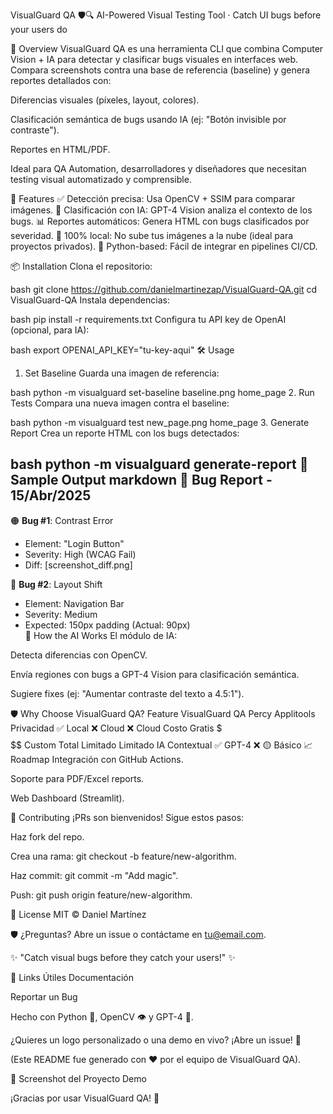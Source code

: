 VisualGuard QA 🛡️🔍
AI-Powered Visual Testing Tool · Catch UI bugs before your users do

🚀 Overview
VisualGuard QA es una herramienta CLI que combina Computer Vision + IA para detectar y clasificar bugs visuales en interfaces web. Compara screenshots contra una base de referencia (baseline) y genera reportes detallados con:

Diferencias visuales (píxeles, layout, colores).

Clasificación semántica de bugs usando IA (ej: "Botón invisible por contraste").

Reportes en HTML/PDF.

Ideal para QA Automation, desarrolladores y diseñadores que necesitan testing visual automatizado y comprensible.

🌟 Features
✅ Detección precisa: Usa OpenCV + SSIM para comparar imágenes.
🤖 Clasificación con IA: GPT-4 Vision analiza el contexto de los bugs.
📊 Reportes automáticos: Genera HTML con bugs clasificados por severidad.
🔧 100% local: No sube tus imágenes a la nube (ideal para proyectos privados).
🐍 Python-based: Fácil de integrar en pipelines CI/CD.

📦 Installation
Clona el repositorio:

bash
git clone https://github.com/danielmartinezap/VisualGuard-QA.git
cd VisualGuard-QA
Instala dependencias:

bash
pip install -r requirements.txt
Configura tu API key de OpenAI (opcional, para IA):

bash
export OPENAI_API_KEY="tu-key-aqui"
🛠 Usage
1. Set Baseline
Guarda una imagen de referencia:

bash
python -m visualguard set-baseline baseline.png home_page
2. Run Tests
Compara una nueva imagen contra el baseline:

bash
python -m visualguard test new_page.png home_page
3. Generate Report
Crea un reporte HTML con los bugs detectados:

bash
python -m visualguard generate-report
📄 Sample Output
markdown
🐞 **Bug Report** - 15/Abr/2025  
--------------------------------  
🟠 **Bug #1**: Contrast Error  
   - Element: "Login Button"  
   - Severity: High (WCAG Fail)  
   - Diff: [screenshot_diff.png]  

🔵 **Bug #2**: Layout Shift  
   - Element: Navigation Bar  
   - Severity: Medium  
   - Expected: 150px padding (Actual: 90px)  
🤖 How the AI Works
El módulo de IA:

Detecta diferencias con OpenCV.

Envía regiones con bugs a GPT-4 Vision para clasificación semántica.

Sugiere fixes (ej: "Aumentar contraste del texto a 4.5:1").

🛡️ Why Choose VisualGuard QA?
Feature	VisualGuard QA	Percy	Applitools
Privacidad	✅ Local	❌ Cloud	❌ Cloud
Costo	Gratis	$$$	$$$$
Custom	Total	Limitado	Limitado
IA Contextual	✅ GPT-4	❌	🟡 Básico
📈 Roadmap
Integración con GitHub Actions.

Soporte para PDF/Excel reports.

Web Dashboard (Streamlit).

🤝 Contributing
¡PRs son bienvenidos! Sigue estos pasos:

Haz fork del repo.

Crea una rama: git checkout -b feature/new-algorithm.

Haz commit: git commit -m "Add magic".

Push: git push origin feature/new-algorithm.

📜 License
MIT © Daniel Martínez

🛡️ ¿Preguntas? Abre un issue o contáctame en tu@email.com.

✨ "Catch visual bugs before they catch your users!" ✨

🔗 Links Útiles
Documentación

Reportar un Bug

Hecho con Python 🐍, OpenCV 👁️ y GPT-4 🧠.

¿Quieres un logo personalizado o una demo en vivo? ¡Abre un issue! 🎨

(Este README fue generado con ❤️ por el equipo de VisualGuard QA).

📌 Screenshot del Proyecto
Demo

¡Gracias por usar VisualGuard QA! 🎉
